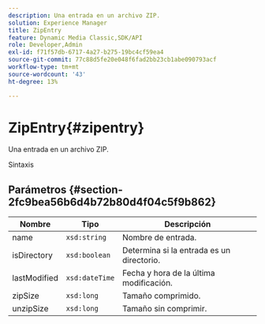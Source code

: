 ```yaml
---
description: Una entrada en un archivo ZIP.
solution: Experience Manager
title: ZipEntry
feature: Dynamic Media Classic,SDK/API
role: Developer,Admin
exl-id: f71f57db-6717-4a27-b275-19bc4cf59ea4
source-git-commit: 77c88d5fe20e048f6fad2bb23cb1abe090793acf
workflow-type: tm+mt
source-wordcount: '43'
ht-degree: 13%

---
```


# ZipEntry{#zipentry}

Una entrada en un archivo ZIP.

Sintaxis

## Parámetros {#section-2fc9bea56b6d4b72b80d4f04c5f9b862}

| Nombre | Tipo | Descripción |
|---|---|---|
| name | `xsd:string` | Nombre de entrada. |
| isDirectory | `xsd:boolean` | Determina si la entrada es un directorio. |
| lastModified | `xsd:dateTime` | Fecha y hora de la última modificación. |
| zipSize | `xsd:long` | Tamaño comprimido. |
| unzipSize | `xsd:long` | Tamaño sin comprimir. |
